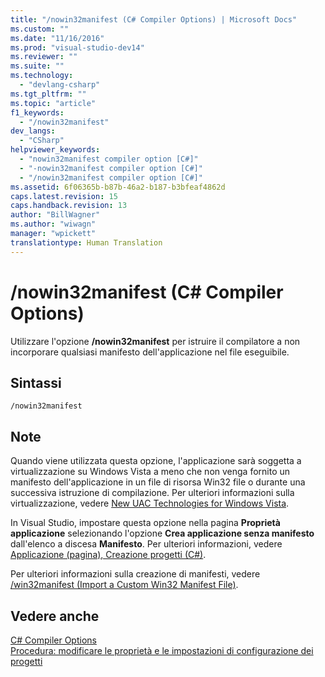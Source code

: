 ```yaml
---
title: "/nowin32manifest (C# Compiler Options) | Microsoft Docs"
ms.custom: ""
ms.date: "11/16/2016"
ms.prod: "visual-studio-dev14"
ms.reviewer: ""
ms.suite: ""
ms.technology: 
  - "devlang-csharp"
ms.tgt_pltfrm: ""
ms.topic: "article"
f1_keywords: 
  - "/nowin32manifest"
dev_langs: 
  - "CSharp"
helpviewer_keywords: 
  - "nowin32manifest compiler option [C#]"
  - "-nowin32manifest compiler option [C#]"
  - "/nowin32manifest compiler option [C#]"
ms.assetid: 6f06365b-b87b-46a2-b187-b3bfeaf4862d
caps.latest.revision: 15
caps.handback.revision: 13
author: "BillWagner"
ms.author: "wiwagn"
manager: "wpickett"
translationtype: Human Translation
---
```

# /nowin32manifest (C# Compiler Options)
Utilizzare l'opzione **\/nowin32manifest** per istruire il compilatore a non incorporare qualsiasi manifesto dell'applicazione nel file eseguibile.  
  
## Sintassi  
  
```  
/nowin32manifest  
```  
  
## Note  
 Quando viene utilizzata questa opzione, l'applicazione sarà soggetta a virtualizzazione su Windows Vista a meno che non venga fornito un manifesto dell'applicazione in un file di risorsa Win32 file o durante una successiva istruzione di compilazione.  Per ulteriori informazioni sulla virtualizzazione, vedere [New UAC Technologies for Windows Vista](http://msdn.microsoft.com/it-it/80efa4c7-3904-45c5-82e8-2d558fe67db9).  
  
 In Visual Studio, impostare questa opzione nella pagina **Proprietà applicazione** selezionando l'opzione **Crea applicazione senza manifesto** dall'elenco a discesa **Manifesto**.  Per ulteriori informazioni, vedere [Applicazione \(pagina\), Creazione progetti \(C\#\)](/visual-studio/ide/reference/application-page-project-designer-csharp).  
  
 Per ulteriori informazioni sulla creazione di manifesti, vedere [\/win32manifest \(Import a Custom Win32 Manifest File\)](../../../csharp/language-reference/compiler-options/win32manifest-compiler-option.md).  
  
## Vedere anche  
 [C\# Compiler Options](../../../csharp/language-reference/compiler-options/index.md)   
 [Procedura: modificare le proprietà e le impostazioni di configurazione dei progetti](http://msdn.microsoft.com/it-it/e7184bc5-2f2b-4b4f-aa9a-3ecfcbc48b67)
